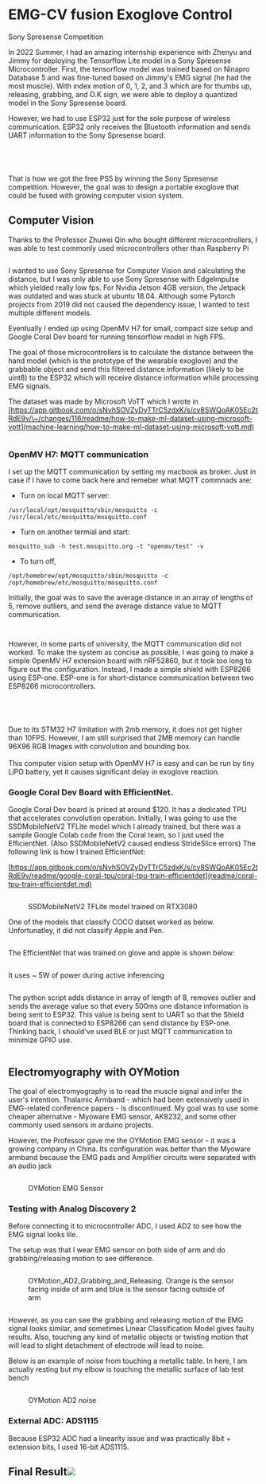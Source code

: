 # EMG-CV fusion Exoglove Control

Sony Spresense Competition

In 2022 Summer, I had an amazing internship experience with Zhenyu and Jimmy for deploying the Tensorflow Lite model in a Sony Spresense Microcontroller.  First, the tensorflow model was trained based on Ninapro Database 5 and was fine-tuned based on Jimmy's EMG signal (he had the most muscle). With index motion of 0, 1, 2, and 3 which are for thumbs up, releasing, grabbing, and O.K sign, we were able to deploy a quantized model in the Sony Spresense board.&#x20;

However, we had to use ESP32 just for the sole purpose of wireless communication. ESP32 only receives the Bluetooth information and sends UART information to the Sony Spresense board.

<figure><img src=".gitbook/assets/ENGR696 Presentation.jpg" alt=""><figcaption></figcaption></figure>

<figure><img src=".gitbook/assets/ENGR696 Presentation (1).jpg" alt=""><figcaption></figcaption></figure>

<figure><img src=".gitbook/assets/My-Movie.gif" alt=""><figcaption></figcaption></figure>

<figure><img src=".gitbook/assets/JimmyDemo2.gif" alt=""><figcaption></figcaption></figure>

That is how we got the free PS5 by winning the Sony Spresense competition. However, the goal was to design a portable exoglove that could be fused with growing computer vision system.&#x20;

## Computer Vision&#x20;

Thanks to the Professor Zhuwei Qin who bought different microcontrollers, I was able to test commonly used microcontrollers other than Raspberry Pi&#x20;

<figure><img src=".gitbook/assets/IMG_2142 Large.jpeg" alt=""><figcaption></figcaption></figure>

I wanted to use Sony Spresense for Computer Vision and calculating the distance, but I was only able to use Sony Spresense with EdgeImpulse which yielded really low fps. For Nvidia Jetson 4GB version, the Jetpack was outdated and was stuck at ubuntu 18.04. Although some Pytorch projects from 2019 did not caused the dependency issue, I wanted to test multiple different models.&#x20;

Eventually I ended up using OpenMV H7 for small, compact size setup and Google Coral Dev board for running tensorflow model in high FPS.&#x20;



The goal of those microcontrollers is to calculate the distance between the hand model (which is the prototype of the wearable exoglove) and the grabbable object and send this filtered distance information (likely to be uint8) to the ESP32 which will receive distance information while processing EMG signals.

The dataset was made by Microsoft VoTT which I wrote in [https://app.gitbook.com/o/sNvhSOVZyDyTTrC5zdxK/s/cv8SWQoAK05Ec2tRdE9v/\~/changes/116/readme/how-to-make-ml-dataset-using-microsoft-vott](machine-learning/how-to-make-ml-dataset-using-microsoft-vott.md)

<figure><img src=".gitbook/assets/Screenshot 2023-09-01 at 4.06.47 PM.png" alt=""><figcaption></figcaption></figure>

### OpenMV H7: MQTT communication

I set up the MQTT communication by setting my macbook as broker. Just in case if I have to come back here and remeber what MQTT commnads are:

* Turn on local MQTT server:&#x20;

```
/usr/local/opt/mosquitto/sbin/mosquitto -c /usr/local/etc/mosquitto/mosquitto.conf
```

* Turn on another termial and start:&#x20;

```
mosquitto_sub -h test.mosquitto.org -t "openmv/test" -v
```

* To turn off,&#x20;

```
/opt/homebrew/opt/mosquitto/sbin/mosquitto -c /opt/homebrew/etc/mosquitto/mosquitto.conf
```

Initially, the goal was to save the average distance in an array of lengths of 5, remove outliers, and send the average distance value to MQTT communication.&#x20;

<figure><img src=".gitbook/assets/openmvide_v1.gif" alt=""><figcaption></figcaption></figure>

<figure><img src=".gitbook/assets/openmv_laptop_image_1.gif" alt=""><figcaption></figcaption></figure>

However, in some parts of university, the MQTT communication did not worked. To make the system as concise as possible, I was going to make a simple OpenMV H7 extension board with nRF52860, but it took too long to figure out the configuration. Instead, I made a simple shield with ESP8266 using ESP-one. ESP-one is for short-distance communication between two ESP8266 microcontrollers.&#x20;

<figure><img src=".gitbook/assets/IMG_2337 Large.jpeg" alt=""><figcaption></figcaption></figure>

<figure><img src=".gitbook/assets/IMG_2039 Large.jpeg" alt=""><figcaption></figcaption></figure>

<figure><img src=".gitbook/assets/openmv_camera_1.gif" alt=""><figcaption></figcaption></figure>

<figure><img src=".gitbook/assets/autobrightness_adjusted_v1.gif" alt=""><figcaption></figcaption></figure>

Due to its STM32 H7 limitation with 2mb memory, it does not get higher than 10FPS. However, I am still surprised that 2MB memory can handle 96X96 RGB Images with convolution and bounding box. \
\
This computer vision setup with OpenMV H7 is easy and can be run by tiny LiPO battery, yet it causes significant delay in exoglove reaction.&#x20;



### Google Coral Dev Board with EfficientNet.&#x20;

Google Coral Dev board is priced at around $120. It has a dedicated TPU that accelerates convolution operation. Initially, I was going to use the SSDMobileNetV2 TFLite model which I already trained, but there was a sample Google Colab code from the Coral team, so I just used the EfficientNet. (Also SSDMobileNetV2 caused endless StrideSlice errors) The following link is how I trained EfficientNet:

[https://app.gitbook.com/o/sNvhSOVZyDyTTrC5zdxK/s/cv8SWQoAK05Ec2tRdE9v/readme/google-coral-tpu/coral-tpu-train-efficientdet](readme/coral-tpu-train-efficientdet.md)

<figure><img src=".gitbook/assets/ENGR696 Presentation (2).jpg" alt=""><figcaption><p>SSDMobileNetV2 TFLite model trained on RTX3080</p></figcaption></figure>

One of the models that classify COCO datset worked as below. Unfortunatley, it did not classify Apple and Pen.&#x20;

<figure><img src=".gitbook/assets/coral-camera (1).gif" alt=""><figcaption></figcaption></figure>

The EfficientNet that was trained on glove and apple is shown below:&#x20;

<figure><img src=".gitbook/assets/coral_distance_1 (1).gif" alt=""><figcaption></figcaption></figure>

It uses \~ 5W of power during active inferencing

<figure><img src=".gitbook/assets/coral_dev_board_power_consumption.jpeg" alt=""><figcaption></figcaption></figure>

The python script adds distance in array of length of 8, removes outlier and sends the average value so that every 500ms one distance information is being sent to ESP32. This value is being sent to UART so that the Shield board that is connected to ESP8266 can send distance by ESP-one. Thinking back, I should've used BLE or just MQTT communication to minimize GPIO use.

<figure><img src=".gitbook/assets/coral_extension_board_uart.gif" alt=""><figcaption></figcaption></figure>

## Electromyography with OYMotion&#x20;

The goal of electromyography is to read the muscle signal and infer the user's intention. Thalamic Armband - which had been extensively used in EMG-related conference papers - is discontinued. My goal was to use some cheaper alternative - Myoware EMG sensor, AK8232, and some other commonly used sensors in arduino projects.&#x20;



However, the Professor gave me the OYMotion EMG sensor - it was a growing company in China. Its configuration was better than the Myoware armband because the EMG pads and Amplifier circuits were separated with an audio jack&#x20;

<figure><img src=".gitbook/assets/Screenshot 2024-10-29 at 12.16.07 PM.png" alt=""><figcaption><p>OYMotion EMG Sensor</p></figcaption></figure>

### Testing with Analog Discovery 2&#x20;

Before connecting it to microcontroller ADC, I used AD2 to see how the EMG signal looks lile.&#x20;

The setup was that I wear EMG sensor on both side of arm and do grabbing/releasing motion to see difference.

<figure><img src=".gitbook/assets/OYMotion_AD2_flexing1.gif" alt=""><figcaption><p>OYMotion_AD2_Grabbing_and_Releasing. Orange is the sensor facing inside of arm and blue is the sensor facing outside of arm</p></figcaption></figure>

<figure><img src=".gitbook/assets/OYMotion_AD2_flexing2.gif" alt=""><figcaption></figcaption></figure>

However, as you can see the grabbing and releasing motion of the EMG signal looks similar, and sometimes Linear Classification Model gives faulty results. Also, touching any kind of metallic objects or twisting motion that will lead to slight detachment of electrode will lead to noise.

Below is an example of noise from touching a metallic table. In here, I am actually resting but my elbow is touching the metallic surface of lab test bench

<figure><img src=".gitbook/assets/OYMotion_AD2_touching_table.gif" alt=""><figcaption><p>OYMotion AD2 noise</p></figcaption></figure>

### External ADC: ADS1115&#x20;

Because ESP32 ADC had a linearity issue and was practically 8bit + extension bits, I used 16-bit ADS1115.



## Final Result![](.gitbook/assets/final_v4.gif)&#x20;

<figure><img src=".gitbook/assets/IMG_2371 Large (1).jpeg" alt=""><figcaption></figcaption></figure>

<figure><img src=".gitbook/assets/final_v1.gif" alt=""><figcaption></figcaption></figure>

<figure><img src=".gitbook/assets/final_v2.gif" alt=""><figcaption></figcaption></figure>

<figure><img src=".gitbook/assets/final_v3.gif" alt=""><figcaption></figcaption></figure>

